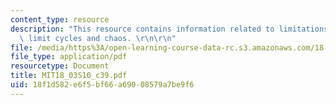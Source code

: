 ```yaml
---
content_type: resource
description: "This resource contains information related to limitations of the linear:\
  \ limit cycles and chaos. \r\n\r\n"
file: /media/https%3A/open-learning-course-data-rc.s3.amazonaws.com/18-03-differential-equations-spring-2010/18f1d582e6f5bf66a69008579a7be9f6_MIT18_03S10_c39.pdf
file_type: application/pdf
resourcetype: Document
title: MIT18_03S10_c39.pdf
uid: 18f1d582-e6f5-bf66-a690-08579a7be9f6
---
```

